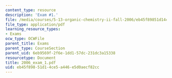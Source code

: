 ```yaml
---
content_type: resource
description: 'Exam #1.'
file: /media/courses/5-13-organic-chemistry-ii-fall-2006/eb45f89851d14ce5a446e5d0aecf82cc_2006_exam_1.pdf
file_type: application/pdf
learning_resource_types:
- Exams
ocw_type: OCWFile
parent_title: Exams
parent_type: CourseSection
parent_uid: 6eb9569f-2f6e-1dd1-57dc-231dc3a15338
resourcetype: Document
title: 2006_exam_1.pdf
uid: eb45f898-51d1-4ce5-a446-e5d0aecf82cc
---
```

